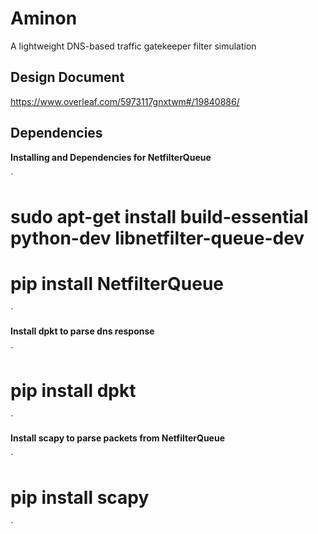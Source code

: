 # Aminon
A lightweight DNS-based traffic gatekeeper filter simulation

## Design Document
https://www.overleaf.com/5973117gnxtwm#/19840886/

## Dependencies

**Installing and Dependencies for NetfilterQueue**

`
 # sudo apt-get install build-essential python-dev libnetfilter-queue-dev
 # pip install NetfilterQueue 
`

**Install dpkt to parse dns response**

`
 # pip install dpkt
`

**Install scapy to parse packets from NetfilterQueue**

`
 # pip install scapy
`
